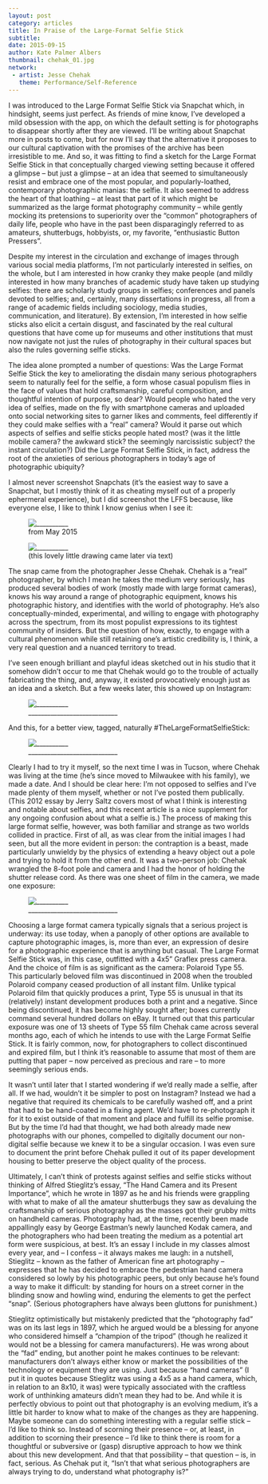 ```yaml
---
layout: post
category: articles
title: In Praise of the Large-Format Selfie Stick
subtitle:
date: 2015-09-15
author: Kate Palmer Albers
thumbnail: chehak_01.jpg
network:
 - artist: Jesse Chehak
   theme: Performance/Self-Reference
---
```

I was introduced to the Large Format Selfie Stick via Snapchat which, in hindsight, seems just perfect. As friends of mine know, I’ve developed a mild obsession with the app, on which the default setting is for photographs to disappear shortly after they are viewed. I’ll be writing about Snapchat more in posts to come, but for now I’ll say that the alternative it proposes to our cultural captivation with the promises of the archive has been irresistible to me. And so, it was fitting to find a sketch for the Large Format Selfie Stick in that conceptually charged viewing setting because it offered a glimpse – but just a glimpse – at an idea that seemed to simultaneously resist and embrace one of the most popular, and popularly-loathed, contemporary photographic manias: the selfie. It also seemed to address the heart of that loathing – at least that part of it which might be summarized as the large format photography community – while gently mocking its pretensions to superiority over the “common” photographers of daily life, people who have in the past been disparagingly referred to as amateurs, shutterbugs, hobbyists, or, my favorite, “enthusiastic Button Pressers”.

Despite my interest in the circulation and exchange of images through various social media platforms, I’m not particularly interested in selfies, on the whole, but I am interested in how cranky they make people (and mildly interested in how many branches of academic study have taken up studying selfies: there are scholarly study groups in selfies; conferences and panels devoted to selfies; and, certainly, many dissertations in progress, all from a range of academic fields including sociology, media studies, communication, and literature). By extension, I’m interested in how selfie sticks also elicit a certain disgust, and fascinated by the real cultural questions that have come up for museums and other institutions that must now navigate not just the rules of photography in their cultural spaces but also the rules governing selfie sticks. 

The idea alone prompted a number of questions: Was the Large Format Selfie Stick the key to ameliorating the disdain many serious photographers seem to naturally feel for the selfie, a form whose casual populism flies in the face of values that hold craftsmanship, careful composition, and thoughtful intention of purpose, so dear? Would people who hated the very idea of selfies, made on the fly with smartphone cameras and uploaded onto social networking sites to garner likes and comments, feel differently if they could make selfies with a “real” camera? Would it parse out which aspects of selfies and selfie sticks people hated most? (was it the little mobile camera? the awkward stick? the seemingly narcissistic subject? the instant circulation?)  Did the Large Format Selfie Stick, in fact, address the root of the anxieties of serious photographers in today’s age of photographic ubiquity? 

I almost never screenshot Snapchats (it’s the easiest way to save a Snapchat, but I mostly think of it as cheating myself out of a properly ephermeral experience), but I did screenshot the LFFS because, like everyone else, I like to think I know genius when I see it:

<figure class="figure-sm">
	<img src="../assets/images/Chehak_LFFS_Snapchat.png" alt="__________" />
	<figcaption>
		from May 2015
	</figcaption>
</figure>

<figure class="figure">
	<img src="../assets/images/Chehak_LFFS_drawing.jpg" alt="__________" />
	<figcaption>
		(this lovely little drawing came later via text)
	</figcaption>
</figure>

The snap came from the photographer Jesse Chehak. Chehak is a “real” photographer, by which I mean he takes the medium very seriously, has produced several bodies of work (mostly made with large format cameras), knows his way around a range of photographic equipment, knows his photographic history, and identifies with the world of photography. He’s also conceptually-minded, experimental, and willing to engage with photography across the spectrum, from its most populist expressions to its tightest community of insiders. But the question of how, exactly, to engage with a cultural phenomenon while still retaining one’s artistic credibility is, I think, a very real question and a nuanced territory to tread.

I’ve seen enough brilliant and playful ideas sketched out in his studio that it somehow didn’t occur to me that Chehak would go to the trouble of actually fabricating the thing, and, anyway, it existed provocatively enough just as an idea and a sketch. But a few weeks later, this showed up on Instagram: 

<figure class="figure">
	<img src="../assets/images/Chehak_with_LFFS.png" alt="__________" />
	<figcaption>
		____________________________
	</figcaption>
</figure>

And this, for a better view, tagged, naturally #TheLargeFormatSelfieStick:

<figure class="figure">
	<img src="../assets/images/chehak_01.jpg" alt="__________" />
	<figcaption>
		____________________________
	</figcaption>
</figure>

Clearly I had to try it myself, so the next time I was in Tucson, where Chehak was living at the time (he’s since moved to Milwaukee with his family), we made a date. And I should be clear here: I’m not opposed to selfies and I’ve made plenty of them myself, whether or not I’ve posted them publically. (This 2012 essay by Jerry Saltz covers most of what I think is interesting and notable about selfies, and this recent article is a nice supplement for any ongoing confusion about what a selfie is.) The process of making this large format selfie, however, was both familiar and strange as two worlds collided in practice. First of all, as was clear from the initial images I had seen, but all the more evident in person: the contraption is a beast, made particularly unwieldy by the physics of extending a heavy object out a pole and trying to hold it from the other end. It was a two-person job: Chehak wrangled the 8-foot pole and camera and I had the honor of holding the shutter release cord. As there was one sheet of film in the camera, we made one exposure:

<figure class="figure">
	<img src="../assets/images/Chehak_print_in_housing.jpg" alt="__________" />
	<figcaption>
		____________________________
	</figcaption>
</figure>

Choosing a large format camera typically signals that a serious project is underway: its use today, when a panoply of other options are available to capture photographic images, is, more than ever, an expression of desire for a photographic experience that is anything but casual. The Large Format Selfie Stick was, in this case, outfitted with a 4x5” Graflex press camera. And the choice of film is as significant as the camera: Polaroid Type 55. This particularly beloved film was discontinued in 2008 when the troubled Polaroid company ceased production of all instant film. Unlike typical Polaroid film that quickly produces a print, Type 55 is unusual in that its (relatively) instant development produces both a print and a negative. Since being discontinued, it has become highly sought after; boxes currently command several hundred dollars on eBay. It turned out that this particular exposure was one of 13 sheets of Type 55 film Chehak came across several months ago, each of which he intends to use with the Large Format Selfie Stick. It is fairly common, now, for photographers to collect discontinued and expired film, but I think it’s reasonable to assume that most of them are putting that paper – now perceived as precious and rare – to more seemingly serious ends. 

It wasn’t until later that I started wondering if we’d really made a selfie, after all. If we had, wouldn’t it be simpler to post on Instagram? Instead we had a negative that required its chemicals to be carefully washed off, and a print that had to be hand-coated in a fixing agent. We’d have to re-photograph it for it to exist outside of that moment and place and fulfill its selfie promise. But by the time I’d had that thought, we had both already made new photographs with our phones, compelled to digitally document our non-digital selfie because we knew it to be a singular occasion. I was even sure to document the print before Chehak pulled it out of its paper development housing to better preserve the object quality of the process. 

Ultimately, I can’t think of protests against selfies and selfie sticks without thinking of Alfred Stieglitz’s essay, “The Hand Camera and its Present Importance”, which he wrote in 1897 as he and his friends were grappling with what to make of all the amateur shutterbugs they saw as devaluing the craftsmanship of serious photography as the masses got their grubby mitts on handheld cameras. Photography had, at the time, recently been made appallingly easy by George Eastman’s newly launched Kodak camera, and the photographers who had been treating the medium as a potential art form were suspicious, at best. It’s an essay I include in my classes almost every year, and – I confess – it always makes me laugh: in a nutshell, Stieglitz – known as the father of American fine art photography – expresses that he has decided to embrace the pedestrian hand camera considered so lowly by his photographic peers, but only because he’s found a way to make it difficult: by standing for hours on a street corner in the blinding snow and howling wind, enduring the elements to get the perfect “snap”. (Serious photographers have always been gluttons for punishment.)

Stieglitz optimistically but mistakenly predicted that the “photography fad” was on its last legs in 1897, which he argued would be a blessing for anyone who considered himself a “champion of the tripod” (though he realized it would not be a blessing for camera manufacturers). He was wrong about the “fad” ending, but another point he makes continues to be relevant: manufacturers don’t always either know or market the possibilities of the technology or equipment they are using. Just because “hand cameras” (I put it in quotes because Stieglitz was using a 4x5 as a hand camera, which, in relation to an 8x10, it was) were typically associated with the craftless work of unthinking amateurs didn’t mean they had to be. And while it is perfectly obvious to point out that photography is an evolving medium, it’s a little bit harder to know what to make of the changes as they are happening. Maybe someone can do something interesting with a regular selfie stick – I’d like to think so. Instead of scorning their presence – or, at least, in addition to scorning their presence – I’d like to think there is room for a thoughtful or subversive or (gasp) disruptive approach to how we think about this new development. And that that possibility – that question – is, in fact, serious. As Chehak put it, “Isn’t that what serious photographers are always trying to do, understand what photography is?”
